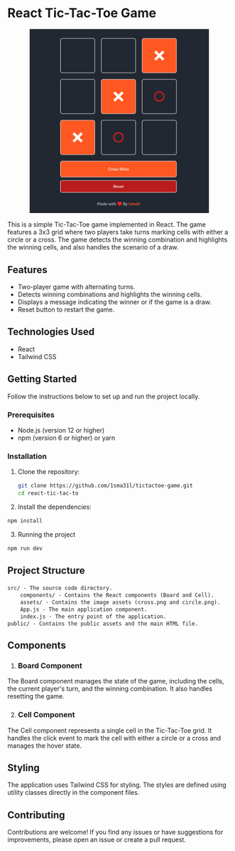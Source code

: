 # React Tic-Tac-Toe Game
<div style="width:80%; margin: auto;">

![Preview](./src/assets/preview.png) 
</div>
This is a simple Tic-Tac-Toe game implemented in React. The game features a 3x3 grid where two players take turns marking cells with either a circle or a cross. The game detects the winning combination and highlights the winning cells, and also handles the scenario of a draw.

## Features

- Two-player game with alternating turns.
- Detects winning combinations and highlights the winning cells.
- Displays a message indicating the winner or if the game is a draw.
- Reset button to restart the game.

## Technologies Used

- React
- Tailwind CSS

## Getting Started

Follow the instructions below to set up and run the project locally.

### Prerequisites

- Node.js (version 12 or higher)
- npm (version 6 or higher) or yarn

### Installation

1. Clone the repository:
   ```sh
   git clone https://github.com/1sma31l/tictactoe-game.git
   cd react-tic-tac-to
2.  Install the dependencies:
```sh
npm install
```
3. Running the project 

```sh
npm run dev
```
## Project Structure

    src/ - The source code directory.
        components/ - Contains the React components (Board and Cell).
        assets/ - Contains the image assets (cross.png and circle.png).
        App.js - The main application component.
        index.js - The entry point of the application.
    public/ - Contains the public assets and the main HTML file.
    
## Components

1. ### Board Component

The Board component manages the state of the game, including the cells, the current player's turn, and the winning combination. It also handles resetting the game.

2. ### Cell Component

The Cell component represents a single cell in the Tic-Tac-Toe grid. It handles the click event to mark the cell with either a circle or a cross and manages the hover state.

## Styling

The application uses Tailwind CSS for styling. The styles are defined using utility classes directly in the component files.

## Contributing

Contributions are welcome! If you find any issues or have suggestions for improvements, please open an issue or create a pull request.

